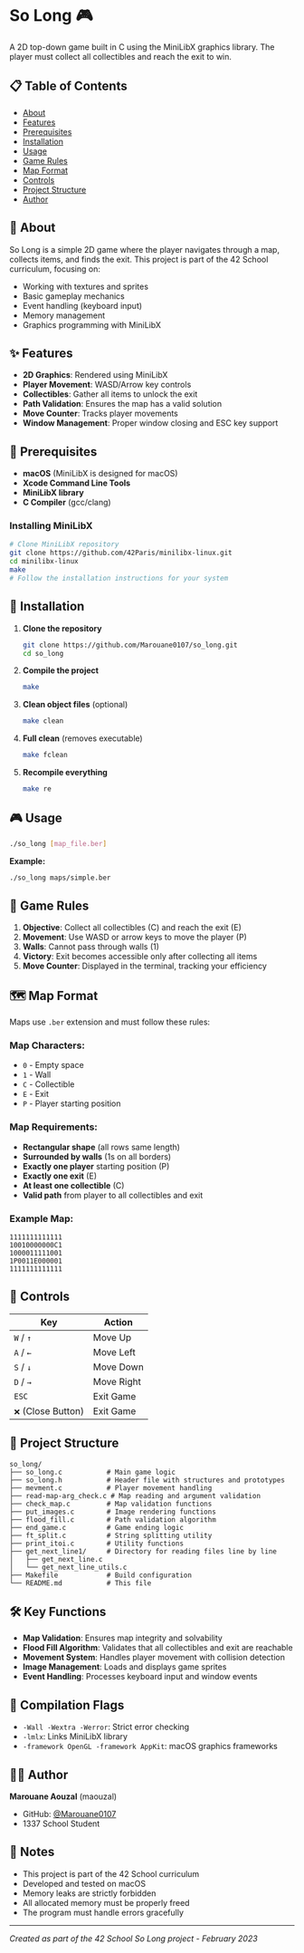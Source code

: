 # So Long 🎮

A 2D top-down game built in C using the MiniLibX graphics library. The player must collect all collectibles and reach the exit to win.

## 📋 Table of Contents

- [About](#about)
- [Features](#features)
- [Prerequisites](#prerequisites)
- [Installation](#installation)
- [Usage](#usage)
- [Game Rules](#game-rules)
- [Map Format](#map-format)
- [Controls](#controls)
- [Project Structure](#project-structure)
- [Author](#author)

## 🎯 About

So Long is a simple 2D game where the player navigates through a map, collects items, and finds the exit. This project is part of the 42 School curriculum, focusing on:

- Working with textures and sprites
- Basic gameplay mechanics
- Event handling (keyboard input)
- Memory management
- Graphics programming with MiniLibX

## ✨ Features

- **2D Graphics**: Rendered using MiniLibX
- **Player Movement**: WASD/Arrow key controls
- **Collectibles**: Gather all items to unlock the exit
- **Path Validation**: Ensures the map has a valid solution
- **Move Counter**: Tracks player movements
- **Window Management**: Proper window closing and ESC key support

## 🔧 Prerequisites

- **macOS** (MiniLibX is designed for macOS)
- **Xcode Command Line Tools**
- **MiniLibX library**
- **C Compiler** (gcc/clang)

### Installing MiniLibX

```bash
# Clone MiniLibX repository
git clone https://github.com/42Paris/minilibx-linux.git
cd minilibx-linux
make
# Follow the installation instructions for your system
```

## 🚀 Installation

1. **Clone the repository**
   ```bash
   git clone https://github.com/Marouane0107/so_long.git
   cd so_long
   ```

2. **Compile the project**
   ```bash
   make
   ```

3. **Clean object files** (optional)
   ```bash
   make clean
   ```

4. **Full clean** (removes executable)
   ```bash
   make fclean
   ```

5. **Recompile everything**
   ```bash
   make re
   ```

## 🎮 Usage

```bash
./so_long [map_file.ber]
```

**Example:**
```bash
./so_long maps/simple.ber
```

## 📏 Game Rules

1. **Objective**: Collect all collectibles (C) and reach the exit (E)
2. **Movement**: Use WASD or arrow keys to move the player (P)
3. **Walls**: Cannot pass through walls (1)
4. **Victory**: Exit becomes accessible only after collecting all items
5. **Move Counter**: Displayed in the terminal, tracking your efficiency

## 🗺️ Map Format

Maps use `.ber` extension and must follow these rules:

### Map Characters:
- `0` - Empty space
- `1` - Wall
- `C` - Collectible
- `E` - Exit
- `P` - Player starting position

### Map Requirements:
- **Rectangular shape** (all rows same length)
- **Surrounded by walls** (1s on all borders)
- **Exactly one player** starting position (P)
- **Exactly one exit** (E)
- **At least one collectible** (C)
- **Valid path** from player to all collectibles and exit

### Example Map:
```
1111111111111
10010000000C1
1000011111001
1P0011E000001
1111111111111
```

## 🎹 Controls

| Key | Action |
|-----|--------|
| `W` / `↑` | Move Up |
| `A` / `←` | Move Left |
| `S` / `↓` | Move Down |
| `D` / `→` | Move Right |
| `ESC` | Exit Game |
| `❌` (Close Button) | Exit Game |

## 📁 Project Structure

```
so_long/
├── so_long.c           # Main game logic
├── so_long.h           # Header file with structures and prototypes
├── mevment.c           # Player movement handling
├── read-map-arg_check.c # Map reading and argument validation
├── check_map.c         # Map validation functions
├── put_images.c        # Image rendering functions
├── flood_fill.c        # Path validation algorithm
├── end_game.c          # Game ending logic
├── ft_split.c          # String splitting utility
├── print_itoi.c        # Utility functions
├── get_next_line1/     # Directory for reading files line by line
│   ├── get_next_line.c
│   └── get_next_line_utils.c
├── Makefile            # Build configuration
└── README.md           # This file
```

## 🛠️ Key Functions

- **Map Validation**: Ensures map integrity and solvability
- **Flood Fill Algorithm**: Validates that all collectibles and exit are reachable
- **Movement System**: Handles player movement with collision detection
- **Image Management**: Loads and displays game sprites
- **Event Handling**: Processes keyboard input and window events

## 🔧 Compilation Flags

- `-Wall -Wextra -Werror`: Strict error checking
- `-lmlx`: Links MiniLibX library
- `-framework OpenGL -framework AppKit`: macOS graphics frameworks

## 👨‍💻 Author

**Marouane Aouzal** (maouzal)
- GitHub: [@Marouane0107](https://github.com/Marouane0107)
- 1337 School Student

## 📝 Notes

- This project is part of the 42 School curriculum
- Developed and tested on macOS
- Memory leaks are strictly forbidden
- All allocated memory must be properly freed
- The program must handle errors gracefully

---

*Created as part of the 42 School So Long project - February 2023*
